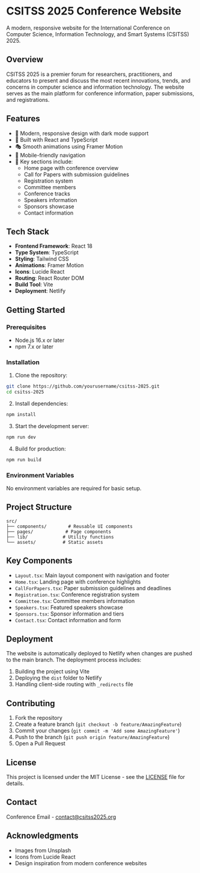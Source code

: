 # CSITSS 2025 Conference Website

A modern, responsive website for the International Conference on Computer Science, Information Technology, and Smart Systems (CSITSS) 2025.

## Overview

CSITSS 2025 is a premier forum for researchers, practitioners, and educators to present and discuss the most recent innovations, trends, and concerns in computer science and information technology. The website serves as the main platform for conference information, paper submissions, and registrations.

## Features

- 🎨 Modern, responsive design with dark mode support
- 🚀 Built with React and TypeScript
- 🎭 Smooth animations using Framer Motion
- 📱 Mobile-friendly navigation
- 🎯 Key sections include:
  - Home page with conference overview
  - Call for Papers with submission guidelines
  - Registration system
  - Committee members
  - Conference tracks
  - Speakers information
  - Sponsors showcase
  - Contact information

## Tech Stack

- **Frontend Framework**: React 18
- **Type System**: TypeScript
- **Styling**: Tailwind CSS
- **Animations**: Framer Motion
- **Icons**: Lucide React
- **Routing**: React Router DOM
- **Build Tool**: Vite
- **Deployment**: Netlify

## Getting Started

### Prerequisites

- Node.js 16.x or later
- npm 7.x or later

### Installation

1. Clone the repository:
```bash
git clone https://github.com/yourusername/csitss-2025.git
cd csitss-2025
```

2. Install dependencies:
```bash
npm install
```

3. Start the development server:
```bash
npm run dev
```

4. Build for production:
```bash
npm run build
```

### Environment Variables

No environment variables are required for basic setup.

## Project Structure

```
src/
├── components/        # Reusable UI components
├── pages/            # Page components
├── lib/             # Utility functions
└── assets/          # Static assets

```

## Key Components

- `Layout.tsx`: Main layout component with navigation and footer
- `Home.tsx`: Landing page with conference highlights
- `CallForPapers.tsx`: Paper submission guidelines and deadlines
- `Registration.tsx`: Conference registration system
- `Committee.tsx`: Committee members information
- `Speakers.tsx`: Featured speakers showcase
- `Sponsors.tsx`: Sponsor information and tiers
- `Contact.tsx`: Contact information and form

## Deployment

The website is automatically deployed to Netlify when changes are pushed to the main branch. The deployment process includes:

1. Building the project using Vite
2. Deploying the `dist` folder to Netlify
3. Handling client-side routing with `_redirects` file

## Contributing

1. Fork the repository
2. Create a feature branch (`git checkout -b feature/AmazingFeature`)
3. Commit your changes (`git commit -m 'Add some AmazingFeature'`)
4. Push to the branch (`git push origin feature/AmazingFeature`)
5. Open a Pull Request

## License

This project is licensed under the MIT License - see the [LICENSE](LICENSE) file for details.

## Contact

Conference Email - contact@csitss2025.org

## Acknowledgments

- Images from Unsplash
- Icons from Lucide React
- Design inspiration from modern conference websites
